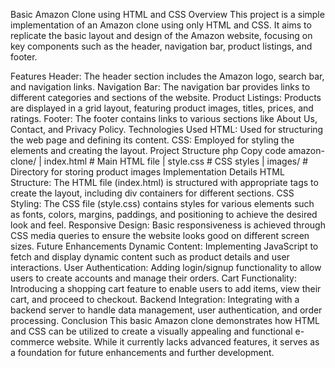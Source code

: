 Basic Amazon Clone using HTML and CSS
Overview
This project is a simple implementation of an Amazon clone using only HTML and CSS. It aims to replicate the basic layout and design of the Amazon website, focusing on key components such as the header, navigation bar, product listings, and footer.

Features
Header: The header section includes the Amazon logo, search bar, and navigation links.
Navigation Bar: The navigation bar provides links to different categories and sections of the website.
Product Listings: Products are displayed in a grid layout, featuring product images, titles, prices, and ratings.
Footer: The footer contains links to various sections like About Us, Contact, and Privacy Policy.
Technologies Used
HTML: Used for structuring the web page and defining its content.
CSS: Employed for styling the elements and creating the layout.
Project Structure
php
Copy code
amazon-clone/
|   index.html          # Main HTML file
|   style.css           # CSS styles
|   images/             # Directory for storing product images
Implementation Details
HTML Structure: The HTML file (index.html) is structured with appropriate tags to create the layout, including div containers for different sections.
CSS Styling: The CSS file (style.css) contains styles for various elements such as fonts, colors, margins, paddings, and positioning to achieve the desired look and feel.
Responsive Design: Basic responsiveness is achieved through CSS media queries to ensure the website looks good on different screen sizes.
Future Enhancements
Dynamic Content: Implementing JavaScript to fetch and display dynamic content such as product details and user interactions.
User Authentication: Adding login/signup functionality to allow users to create accounts and manage their orders.
Cart Functionality: Introducing a shopping cart feature to enable users to add items, view their cart, and proceed to checkout.
Backend Integration: Integrating with a backend server to handle data management, user authentication, and order processing.
Conclusion
This basic Amazon clone demonstrates how HTML and CSS can be utilized to create a visually appealing and functional e-commerce website. While it currently lacks advanced features, it serves as a foundation for future enhancements and further development.

